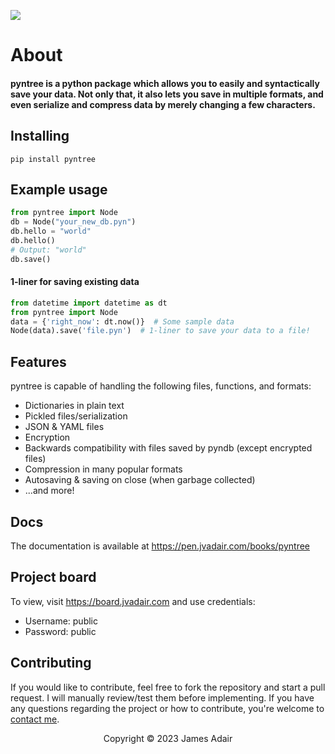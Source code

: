 ![](img/pyntree-banner.jpeg)

# About

#### pyntree is a python package which allows you to easily and syntactically save your data. Not only that, it also lets you save in multiple formats, and even serialize and compress data by merely changing a few characters.

## Installing
`pip install pyntree`

## Example usage
```python
from pyntree import Node
db = Node("your_new_db.pyn")
db.hello = "world"
db.hello()
# Output: "world"
db.save()
```
#### 1-liner for saving existing data
```python
from datetime import datetime as dt
from pyntree import Node
data = {'right_now': dt.now()}  # Some sample data
Node(data).save('file.pyn')  # 1-liner to save your data to a file!
```

## Features
pyntree is capable of handling the following files, functions, and formats:
- Dictionaries in plain text
- Pickled files/serialization
- JSON & YAML files
- Encryption
- Backwards compatibility with files saved by pyndb (except encrypted files)
- Compression in many popular formats
- Autosaving & saving on close (when garbage collected)
- ...and more!

## Docs
The documentation is available at https://pen.jvadair.com/books/pyntree

## Project board
To view, visit https://board.jvadair.com and use credentials:
- Username: public
- Password: public

## Contributing
If you would like to contribute, feel free to fork the repository and start a pull request. I will manually review/test them before implementing. If you have any questions regarding the project or how to contribute, you're welcome to [contact me](mailto:dev@jvadair.com).

<p align="center">
Copyright &copy; 2023 James Adair
</p>
